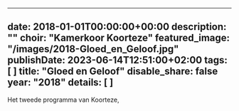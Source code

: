 
---
date: 2018-01-01T00:00:00+00:00
description: ""
choir: "Kamerkoor Koorteze"
featured_image: "/images/2018-Gloed_en_Geloof.jpg"
publishDate: 2023-06-14T12:51:00+02:00
tags: [
]
title: "Gloed en Geloof"
disable_share: false
year: "2018"
details: [
]
---
Het tweede programma van Koorteze, 
